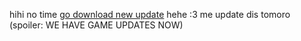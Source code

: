 hihi no time [go download new update](https://github.com/DeadCodeGames/DeadForge/releases/tag/v2.0.0-Beta-3) hehe :3 me update dis tomoro
(spoiler: WE HAVE GAME UPDATES NOW)